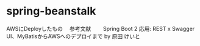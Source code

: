 # spring-beanstalk
AWSにDeployしたもの　
参考文献　　
Spring Boot 2 応用: REST x Swagger UI、MyBatisからAWSへのデプロイまで by 原田 けいと

